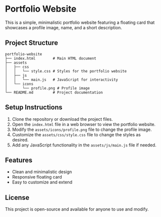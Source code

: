 # Portfolio Website

This is a simple, minimalistic portfolio website featuring a floating card that showcases a profile image, name, and a short description.

## Project Structure

```
portfolio-website
├── index.html        # Main HTML document
├── assets
│   ├── css
│   │   └── style.css # Styles for the portfolio website
│   ├── js
│   │   └── main.js   # JavaScript for interactivity
│   └── icons
│       └── profile.png # Profile image
└── README.md         # Project documentation
```

## Setup Instructions

1. Clone the repository or download the project files.
2. Open the `index.html` file in a web browser to view the portfolio website.
3. Modify the `assets/icons/profile.png` file to change the profile image.
4. Customize the `assets/css/style.css` file to change the styles as desired.
5. Add any JavaScript functionality in the `assets/js/main.js` file if needed.

## Features

- Clean and minimalistic design
- Responsive floating card
- Easy to customize and extend

## License

This project is open-source and available for anyone to use and modify.